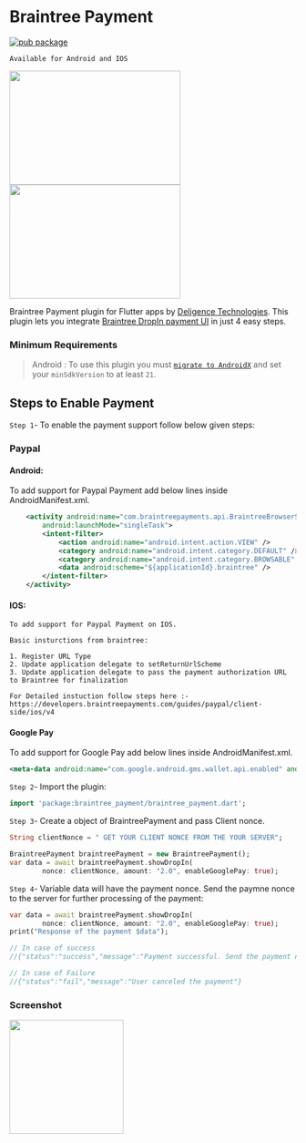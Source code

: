 # Braintree Payment

[![pub package](https://img.shields.io/badge/pub-v1.2.2-%23388EB9)](https://pub.dev/packages/braintree_payment)

    
    Available for Android and IOS
    
    
<img src="https://apps.oscommerce.com/public/sites/Apps/schokoladenseite/0/0o/0oEmU-NcKOp.png" width="300" height="200"> <img src="https://media.licdn.com/dms/image/C4D0BAQH109445BY2gA/company-logo_200_200/0?e=2159024400&v=beta&t=dbU_2Y_ULhxJ1a2Q3mBmCKNbgVeqPjcL_g5CKsmy4CY" width="300" height="200">


Braintree Payment plugin for Flutter apps by [Deligence Technologies]("https://www.deligence.com/"). This plugin lets you integrate [Braintree DropIn payment UI]("https://developers.braintreepayments.com/guides/drop-in/overview") in just 4 easy steps.



### Minimum Requirements

> Android :  To use this plugin you must [`migrate to AndroidX`](`https://flutter.dev/docs/development/packages-and-plugins/androidx-compatibility`) and set your `minSdkVersion` to at least `21`.


## Steps to Enable Payment
`Step 1`- To enable the payment support follow below given steps:

### Paypal


#### Android:
To add support for Paypal Payment add below lines inside AndroidManifest.xml.
```xml    
    <activity android:name="com.braintreepayments.api.BraintreeBrowserSwitchActivity"
        android:launchMode="singleTask">
        <intent-filter>
            <action android:name="android.intent.action.VIEW" />
            <category android:name="android.intent.category.DEFAULT" />
            <category android:name="android.intent.category.BROWSABLE" />
            <data android:scheme="${applicationId}.braintree" />
        </intent-filter>
    </activity>
```


#### IOS:

    To add support for Paypal Payment on IOS. 

    Basic insturctions from braintree:

    1. Register URL Type
    2. Update application delegate to setReturnUrlScheme
    3. Update application delegate to pass the payment authorization URL to Braintree for finalization

    For Detailed instuction follow steps here :- https://developers.braintreepayments.com/guides/paypal/client-side/ios/v4


#### Google Pay
To add support for Google Pay add below lines inside AndroidManifest.xml.
```xml
<meta-data android:name="com.google.android.gms.wallet.api.enabled" android:value="true"/>
```

`Step 2`- Import the plugin:
```dart
import 'package:braintree_payment/braintree_payment.dart';
```

`Step 3`- Create a object of BraintreePayment and pass Client nonce.

```dart
String clientNonce = " GET YOUR CLIENT NONCE FROM THE YOUR SERVER";

BraintreePayment braintreePayment = new BraintreePayment();
var data = await braintreePayment.showDropIn(
        nonce: clientNonce, amount: "2.0", enableGooglePay: true);
```

`Step 4`- Variable data will have the payment nonce. Send the paymne nonce to the server for further processing of the payment:
```dart
var data = await braintreePayment.showDropIn(
        nonce: clientNonce, amount: "2.0", enableGooglePay: true);
print("Response of the payment $data");

// In case of success
//{"status":"success","message":"Payment successful. Send the payment nonce to the server for the further processing.":"paymentNonce":"jdsfhedbyq772_34dfsf"}

// In case of Failure
//{"status":"fail","message":"User canceled the payment"}
```

### Screenshot
<img src="https://drive.google.com/uc?authuser=0&id=1ZN0057InSjNATdlJBVt-0kmMXZ72DZLU&export=download" width="200">


